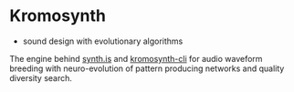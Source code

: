 # Kromosynth
- sound design with evolutionary algorithms

The engine behind [synth.is](https://github.com/synth-is/wavekilde) and [kromosynth-cli](https://github.com/synth-is/kromosynth-cli) for audio waveform breeding with neuro-evolution of pattern producing networks and quality diversity search.

